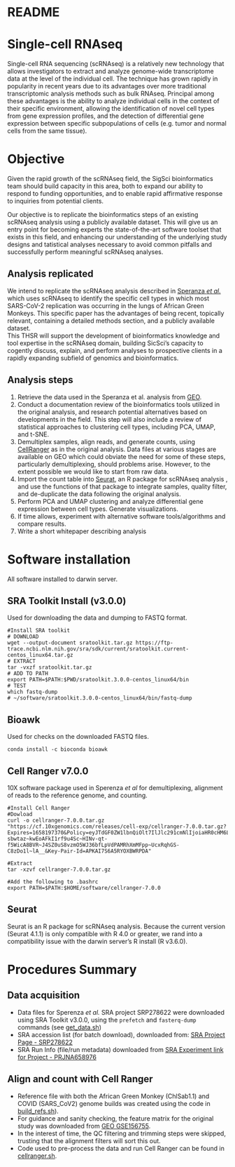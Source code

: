 README
================

# Single-cell RNAseq

Single-cell RNA sequencing (scRNAseq) is a relatively new technology
that allows investigators to extract and analyze genome-wide
transcriptome data at the level of the individual cell. The technique
has grown rapidly in popularity in recent years due to its advantages
over more traditional transcriptomic analysis methods such as bulk
RNAseq. Principal among these advantages is the ability to analyze
individual cells in the context of their specific environment, allowing
the identification of novel cell types from gene expression profiles,
and the detection of differential gene expression between specific
subpopulations of cells (e.g. tumor and normal cells from the same
tissue).

# Objective

Given the rapid growth of the scRNAseq field, the SigSci bioinformatics
team should build capacity in this area, both to expand our ability to
respond to funding opportunities, and to enable rapid affirmative
response to inquiries from potential clients.

Our objective is to replicate the bioinformatics steps of an existing
scRNAseq analysis using a publicly available dataset. This will give us
an entry point for becoming experts the state-of-the-art software
toolset that exists in this field, and enhancing our understanding of
the underlying study designs and tatistical analyses necessary to avoid
common pitfalls and successfully perform meaningful scRNAseq analyses.

## Analysis replicated

We intend to replicate the scRNAseq analysis described in [Speranza *et
al.*](https://www.science.org/doi/full/10.1126/scitranslmed.abe8146)
which uses scRNAseq to identify the specific cell types in which most
SARS-CoV-2 replication was occurring in the lungs of African Green
Monkeys. This specific paper has the advantages of being recent,
topically relevant, containing a detailed methods section, and a
publicly available dataset.  
This THSR will support the development of bioinformatics knowledge and
tool expertise in the scRNAseq domain, building SicSci’s capacity to
cogently discuss, explain, and perform analyses to prospective clients
in a rapidly expanding subfield of genomics and bioinformatics.

## Analysis steps

1.  Retrieve the data used in the Speranza et al. analysis from
    [GEO](https://www.ncbi.nlm.nih.gov/geo/query/acc.cgi?acc=GSE156755).
2.  Conduct a documentation review of the bioinformatics tools utilized
    in the original analysis, and research potential alternatives based
    on developments in the field. This step will also include a review
    of statistical approaches to clustering cell types, including PCA,
    UMAP, and t-SNE.
3.  Demultiplex samples, align reads, and generate counts, using
    [CellRanger](https://support.10xgenomics.com/single-cell-gene-expression/software/pipelines/latest/what-is-cell-ranger)
    as in the original analysis. Data files at various stages are
    available on GEO which could obviate the need for some of these
    steps, particularly demultiplexing, should problems arise. However,
    to the extent possible we would like to start from raw data.  
4.  Import the count table into
    [Seurat](https://github.com/satijalab/seurat/), an R package for
    scRNAseq analysis , and use the functions of that package to
    integrate samples, quality filter, and de-duplicate the data
    following the original analysis.
5.  Perform PCA and UMAP clustering and analyze differential gene
    expression between cell types. Generate visualizations.
6.  If time allows, experiment with alternative software
    tools/algorithms and compare results.  
7.  Write a short whitepaper describing analysis

# Software installation

All software installed to darwin server.

## SRA Toolkit Install (v3.0.0)

Used for downloading the data and dumping to FASTQ format.

    #Install SRA toolkit
    # DOWNLOAD
    wget --output-document sratoolkit.tar.gz https://ftp-trace.ncbi.nlm.nih.gov/sra/sdk/current/sratoolkit.current-centos_linux64.tar.gz
    # EXTRACT
    tar -vxzf sratoolkit.tar.gz
    # ADD TO PATH
    export PATH=$PATH:$PWD/sratoolkit.3.0.0-centos_linux64/bin
    # TEST
    which fastq-dump
    # ~/software/sratoolkit.3.0.0-centos_linux64/bin/fastq-dump

## Bioawk

Used for checks on the downloaded FASTQ files.

    conda install -c bioconda bioawk

## Cell Ranger v7.0.0

10X software package used in Sperenza *et al* for demultiplexing,
alignment of reads to the reference genome, and counting.

    #Install Cell Ranger
    #Dowload
    curl -o cellranger-7.0.0.tar.gz "https://cf.10xgenomics.com/releases/cell-exp/cellranger-7.0.0.tar.gz?Expires=1658197370&Policy=eyJTdGF0ZW1lbnQiOlt7IlJlc291cmNlIjoiaHR0cHM6Ly9jZi4xMHhnZW5vbWljcy5jb20vcmVsZWFzZXMvY2VsbC1leHAvY2VsbHJhbmdlci03LjAuMC50YXIuZ3oiLCJDb25kaXRpb24iOnsiRGF0ZUxlc3NUaGFuIjp7IkFXUzpFcG9jaFRpbWUiOjE2NTgxOTczNzB9fX1dfQ__&Signature=LdEnu0IbaKMH~3yk2tzzPYY8ZKc6YP804IIUoRfEMkpNHYGfStcDtrvDIH51l2M9MBaK0ZJLdyq6QJ8Hyup8LhU49jGNJTlDtYR62RyLtb~rww1x7~9fmpF0FyLxoInerXnP2AI7wb47eoj7YEgz9G6OmcwhBUfQgax86Sc~uSq7iBPkOhUtboYxj6v1U6Y2tW5HcTto5k3YagzhA4eo6QAe87XC~Y~AkEOKAFQCOWm3aBYfZnn7-sbwtaz~kwEoAFkI1rf9u4Sc~HINv-qt-f5WicA8BVR~J4SZ0uS8vzmO5WJ36bfLpVdPAMRhXmMFpp~UcxRqhGS-C8zDo1l~lA__&Key-Pair-Id=APKAI7S6A5RYOXBWRPDA"

    #Extract
    tar -xzvf cellranger-7.0.0.tar.gz

    #Add the following to .bashrc
    export PATH=$PATH:$HOME/software/cellranger-7.0.0

## Seurat

Seurat is an R package for scRNAseq analysis. Because the current
version (Seurat 4.1.1) is only compatible with R 4.0 or greater, we rand
into a compatibility issue with the darwin server’s R install (R
v3.6.0).

# Procedures Summary

## Data acquisition

-   Data files for Sperenza *et al.* SRA project SRP278622 were
    downloaded using SRA Toolkit v3.0.0, using the `prefetch` and
    `fasterq-dump` commands (see [get\_data.sh](./src/get_data.sh))
-   SRA accession list (for batch download), downloaded from: [SRA
    Project Page -
    SRP278622](https://www.ncbi.nlm.nih.gov/sra?term=SRP278622)
-   SRA Run Info (file/run metadata) downloaded from [SRA Experiment
    link for Project -
    PRJNA658976](https://www.ncbi.nlm.nih.gov/sra?linkname=bioproject_sra_all&from_uid=658976)

## Align and count with Cell Ranger

-   Reference file with both the African Green Monkey (ChlSab1.1) and
    COVID (SARS\_CoV2) genome builds was created using the code in
    [build\_refs.sh](./src/build_refs.sh)).
-   For guidance and sanity checking, the feature matrix for the
    original study was downloaded from [GEO
    GSE156755](https://www.ncbi.nlm.nih.gov/geo/query/acc.cgi?acc=GSE156755).  
-   In the interest of time, the QC filtering and trimming steps were
    skipped, trusting that the alignment filters will sort this out.
-   Code used to pre-process the data and run Cell Ranger can be found
    in [cellranger.sh](./src/cellranger.sh).
